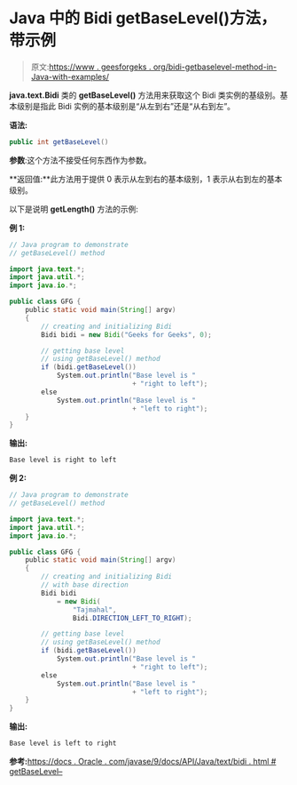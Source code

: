 # Java 中的 Bidi getBaseLevel()方法，带示例

> 原文:[https://www . geesforgeks . org/bidi-getbaselevel-method-in-Java-with-examples/](https://www.geeksforgeeks.org/bidi-getbaselevel-method-in-java-with-examples/)

**java.text.Bidi** 类的 **getBaseLevel()** 方法用来获取这个 Bidi 类实例的基级别。基本级别是指此 Bidi 实例的基本级别是“从左到右”还是“从右到左”。

**语法:**

```java
public int getBaseLevel()
```

**参数**:这个方法不接受任何东西作为参数。

**返回值:**此方法用于提供 0 表示从左到右的基本级别，1 表示从右到左的基本级别。

以下是说明 **getLength()** 方法的示例:

**例 1:**

```java
// Java program to demonstrate
// getBaseLevel() method

import java.text.*;
import java.util.*;
import java.io.*;

public class GFG {
    public static void main(String[] argv)
    {
        // creating and initializing Bidi
        Bidi bidi = new Bidi("Geeks for Geeks", 0);

        // getting base level
        // using getBaseLevel() method
        if (bidi.getBaseLevel())
            System.out.println("Base level is "
                               + "right to left");
        else
            System.out.println("Base level is "
                               + "left to right");
    }
}
```

**输出:**

```java
Base level is right to left

```

**例 2:**

```java
// Java program to demonstrate
// getBaseLevel() method

import java.text.*;
import java.util.*;
import java.io.*;

public class GFG {
    public static void main(String[] argv)
    {
        // creating and initializing Bidi
        // with base direction
        Bidi bidi
            = new Bidi(
                "Tajmahal",
                Bidi.DIRECTION_LEFT_TO_RIGHT);

        // getting base level
        // using getBaseLevel() method
        if (bidi.getBaseLevel())
            System.out.println("Base level is "
                               + "right to left");
        else
            System.out.println("Base level is "
                               + "left to right");
    }
}
```

**输出:**

```java
Base level is left to right

```

**参考:**[https://docs . Oracle . com/javase/9/docs/API/Java/text/bidi . html # getBaseLevel–](https://docs.oracle.com/javase/9/docs/api/java/text/Bidi.html#getBaseLevel--)